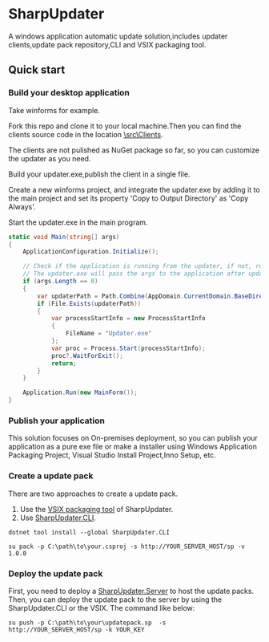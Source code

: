 # SharpUpdater
A windows application automatic update solution,includes updater clients,update pack repository,CLI and VSIX packaging tool.

## Quick start

### Build your desktop application
Take winforms for example.

Fork this repo and clone it to your local machine.Then you can find the clients source code in the location [\src\Clients](src/Clients).

The clients are not pulished as NuGet package so far, so you can customize the updater as you need.

Build your updater.exe,publish the client in a single file.

Create a new winforms project, and integrate the updater.exe by adding it to the main project and set its property 'Copy to Output Directory' as 'Copy Always'.

Start the updater.exe in the main program.
```csharp
static void Main(string[] args)
{
    ApplicationConfiguration.Initialize();

    // Check if the application is running from the updater, if not, run the updater.
    // The updater.exe will pass the args to the application after updating to avoid checking again.
    if (args.Length == 0)
    {
        var updaterPath = Path.Combine(AppDomain.CurrentDomain.BaseDirectory, "Updater.exe");
        if (File.Exists(updaterPath))
        {
            var processStartInfo = new ProcessStartInfo
            {
                FileName = "Updater.exe"
            };
            var proc = Process.Start(processStartInfo);
            proc?.WaitForExit();
            return;
        }
    }

    Application.Run(new MainForm());
}
```

### Publish your application 
This solution focuses on On-premises deployment, so you can publish your application as a pure exe file or make a installer using Windows Application Packaging Project,
Visual Studio Install Project,Inno Setup, etc.

### Create a update pack
There are two approaches to create a update pack.
1. Use the [VSIX packaging tool](https://marketplace.visualstudio.com/items?itemName=CnSharpStudio.SharpUpdater) of SharpUpdater.
2. Use [SharpUpdater.CLI](https://www.nuget.org/packages/SharpUpdater.CLI).
```
dotnet tool install --global SharpUpdater.CLI

su pack -p C:\path\to\your.csproj -s http://YOUR_SERVER_HOST/sp -v 1.0.0
```

### Deploy the update pack
First, you need to deploy a [SharpUpdater.Server](https://github.com/cnsharp/SharpUpdater.Server) to host the update packs.
Then, you can deploy the update pack to the server by using the SharpUpdater.CLI or the VSIX.
The command like below:
```
su push -p C:\path\to\your\updatepack.sp  -s http://YOUR_SERVER_HOST/sp -k YOUR_KEY
```